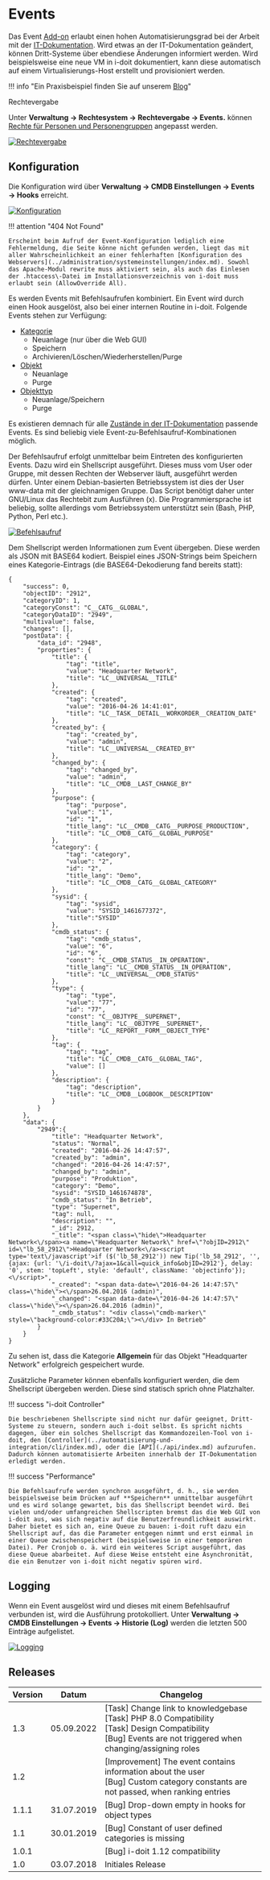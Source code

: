 # Events
Das Event [Add-on](./index.md) erlaubt einen hohen Automatisierungsgrad bei der Arbeit mit der [IT-Dokumentation](../glossar.md). Wird etwas an der IT-Dokumentation geändert, können Dritt-Systeme über ebendiese Änderungen informiert werden. Wird beispielsweise eine neue VM in i-doit dokumentiert, kann diese automatisch auf einem Virtualisierungs-Host erstellt und provisioniert werden.

!!! info "Ein Praxisbeispiel finden Sie auf unserem [Blog](https://www.i-doit.com/blog/event-add-on/)"

Rechtevergabe

Unter **Verwaltung → Rechtesystem → Rechtevergabe → Events.** können [Rechte für Personen und Personengruppen](../effizientes-dokumentieren/rechteverwaltung/index.md) angepasst werden.

[![Rechtevergabe](../assets/images/de/i-doit-pro-add-ons/events/1-eve.png)](../assets/images/de/i-doit-pro-add-ons/events/1-eve.png)

Konfiguration
-------------

Die Konfiguration wird über **Verwaltung → CMDB Einstellungen → Events **→** Hooks** erreicht.

[![Konfiguration](../assets/images/de/i-doit-pro-add-ons/events/2-eve.png)](../assets/images/de/i-doit-pro-add-ons/events/2-eve.png)

!!! attention "404 Not Found"

    Erscheint beim Aufruf der Event-Konfiguration lediglich eine Fehlermeldung, die Seite könne nicht gefunden werden, liegt das mit aller Wahrscheinlichkeit an einer fehlerhaften [Konfiguration des Webservers](../administration/systemeinstellungen/index.md). Sowohl das Apache-Modul rewrite muss aktiviert sein, als auch das Einlesen der .htaccess\-Datei im Installationsverzeichnis von i-doit muss erlaubt sein (AllowOverride All).

Es werden Events mit Befehlsaufrufen kombiniert. Ein Event wird durch einen Hook ausgelöst, also bei einer internen Routine in i-doit. Folgende Events stehen zur Verfügung:

*   [Kategorie](../glossar.md)
    *   Neuanlage (nur über die Web GUI)
    *   Speichern
    *   Archivieren/Löschen/Wiederherstellen/Purge
*   [Objekt](../glossar.md)
    *   Neuanlage
    *   Purge
*   [Objekttyp](../glossar.md)
    *   Neuanlage/Speichern
    *   Purge

Es existieren demnach für alle [Zustände in der IT-Dokumentation](../grundlagen/lebens-und-dokumentationszyklus.md) passende Events. Es sind beliebig viele Event-zu-Befehlsaufruf-Kombinationen möglich.

Der Befehlsaufruf erfolgt unmittelbar beim Eintreten des konfigurierten Events. Dazu wird ein Shellscript ausgeführt. Dieses muss vom User oder Gruppe, mit dessen Rechten der Webserver läuft, ausgeführt werden dürfen. Unter einem Debian-basierten Betriebssystem ist dies der User www-data mit der gleichnamigen Gruppe. Das Script benötigt daher unter GNU/Linux das Rechtebit zum Ausführen (x). Die Programmiersprache ist beliebig, sollte allerdings vom Betriebssystem unterstützt sein (Bash, PHP, Python, Perl etc.).

[![Befehlsaufruf](../assets/images/de/i-doit-pro-add-ons/events/3-eve.png)](../assets/images/de/i-doit-pro-add-ons/events/3-eve.png)

Dem Shellscript werden Informationen zum Event übergeben. Diese werden als JSON mit BASE64 kodiert. Beispiel eines JSON-Strings beim Speichern eines Kategorie-Eintrags (die BASE64-Dekodierung fand bereits statt):

    {
        "success": 0,
        "objectID": "2912",
        "categoryID": 1,
        "categoryConst": "C__CATG__GLOBAL",
        "categoryDataID": "2949",
        "multivalue": false,
        "changes": [],
        "postData": {
            "data_id": "2948",
            "properties": {
                "title": {
                    "tag": "title",
                    "value": "Headquarter Network",
                    "title": "LC__UNIVERSAL__TITLE"
                },
                "created": {
                    "tag": "created",
                    "value": "2016-04-26 14:41:01",
                    "title": "LC__TASK__DETAIL__WORKORDER__CREATION_DATE"
                },
                "created_by": {
                    "tag": "created_by",
                    "value": "admin",
                    "title": "LC__UNIVERSAL__CREATED_BY"
                },
                "changed_by": {
                    "tag": "changed_by",
                    "value": "admin",
                    "title": "LC__CMDB__LAST_CHANGE_BY"
                },
                "purpose": {
                    "tag": "purpose",
                    "value": "1",
                    "id": "1",
                    "title_lang": "LC__CMDB__CATG__PURPOSE_PRODUCTION",
                    "title": "LC__CMDB__CATG__GLOBAL_PURPOSE"
                },
                "category": {
                    "tag": "category",
                    "value": "2",
                    "id": "2",
                    "title_lang": "Demo",
                    "title": "LC__CMDB__CATG__GLOBAL_CATEGORY"
                },
                "sysid": {
                    "tag": "sysid",
                    "value": "SYSID_1461677372",
                    "title":"SYSID"
                },
                "cmdb_status": {
                    "tag": "cmdb_status",
                    "value": "6",
                    "id": "6",
                    "const": "C__CMDB_STATUS__IN_OPERATION",
                    "title_lang": "LC__CMDB_STATUS__IN_OPERATION",
                    "title": "LC__UNIVERSAL__CMDB_STATUS"
                },
                "type": {
                    "tag": "type",
                    "value": "77",
                    "id": "77",
                    "const": "C__OBJTYPE__SUPERNET",
                    "title_lang": "LC__OBJTYPE__SUPERNET",
                    "title": "LC__REPORT__FORM__OBJECT_TYPE"
                },
                "tag": {
                    "tag": "tag",
                    "title": "LC__CMDB__CATG__GLOBAL_TAG",
                    "value": []
                },
                "description": {
                    "tag": "description",
                    "title": "LC__CMDB__LOGBOOK__DESCRIPTION"
                }
            }
        },
        "data": {
            "2949":{
                "title": "Headquarter Network",
                "status": "Normal",
                "created": "2016-04-26 14:47:57",
                "created_by": "admin",
                "changed": "2016-04-26 14:47:57",
                "changed_by": "admin",
                "purpose": "Produktion",
                "category": "Demo",
                "sysid": "SYSID_1461674878",
                "cmdb_status": "In Betrieb",
                "type": "Supernet",
                "tag": null,
                "description": "",
                "_id": 2912,
                "_title": "<span class=\"hide\">Headquarter Network<\/span><a name=\"Headquarter Network\" href=\"?objID=2912\" id=\"lb_58_2912\">Headquarter Network<\/a><script type='text\/javascript'>if ($('lb_58_2912')) new Tip('lb_58_2912', '', {ajax: {url: '\/i-doit\/?ajax=1&call=quick_info&objID=2912'}, delay: '0', stem: 'topLeft', style: 'default', className: 'objectinfo'});<\/script>",
                "_created": "<span data-date=\"2016-04-26 14:47:57\" class=\"hide\"><\/span>26.04.2016 (admin)",
                "_changed": "<span data-date=\"2016-04-26 14:47:57\" class=\"hide\"><\/span>26.04.2016 (admin)",
                "_cmdb_status": "<div class=\"cmdb-marker\" style=\"background-color:#33C20A;\"><\/div> In Betrieb"
            }
        }
    }

Zu sehen ist, dass die Kategorie **Allgemein** für das Objekt "Headquarter Network" erfolgreich gespeichert wurde.

Zusätzliche Parameter können ebenfalls konfiguriert werden, die dem Shellscript übergeben werden. Diese sind statisch sprich ohne Platzhalter.

!!! success "i-doit Controller"

    Die beschriebenen Shellscripte sind nicht nur dafür geeignet, Dritt-Systeme zu steuern, sondern auch i-doit selbst. Es spricht nichts dagegen, über ein solches Shellscript das Kommandozeilen-Tool von i-doit, den [Controller](../automatisierung-und-integration/cli/index.md), oder die [API](./api/index.md) aufzurufen. Dadurch können automatisierte Arbeiten innerhalb der IT-Dokumentation erledigt werden.

!!! success "Performance"

    Die Befehlsaufrufe werden synchron ausgeführt, d. h., sie werden beispielsweise beim Drücken auf **Speichern** unmittelbar ausgeführt und es wird solange gewartet, bis das Shellscript beendet wird. Bei vielen und/oder umfangreichen Shellscripten bremst das die Web GUI von i-doit aus, was sich negativ auf die Benutzerfreundlichkeit auswirkt. Daher bietet es sich an, eine Queue zu bauen: i-doit ruft dazu ein Shellscript auf, das die Parameter entgegen nimmt und erst einmal in einer Queue zwischenspeichert (beispielsweise in einer temporären Datei). Per Cronjob o. ä. wird ein weiteres Script ausgeführt, das diese Queue abarbeitet. Auf diese Weise entsteht eine Asynchronität, die ein Benutzer von i-doit nicht negativ spüren wird.

Logging
-------

Wenn ein Event ausgelöst wird und dieses mit einem Befehlsaufruf verbunden ist, wird die Ausführung protokolliert. Unter **Verwaltung → CMDB Einstellungen → Events → Historie (Log)** werden die letzten 500 Einträge aufgelistet.

[![Logging](../assets/images/de/i-doit-pro-add-ons/events/4-eve.png)](../assets/images/de/i-doit-pro-add-ons/events/4-eve.png)

Releases
--------

| Version | Datum | Changelog |
| --- | --- | --- |
| 1.3 | 05.09.2022 | [Task] Change link to knowledgebase  <br>[Task] PHP 8.0 Compatibility <br> [Task] Design Compatibility <br> [Bug] Events are not triggered when changing/assigning roles |
| 1.2 |     | [Improvement] The event contains information about the user  <br> [Bug] Custom category constants are not passed, when ranking entries |
| 1.1.1 | 31.07.2019 | [Bug] Drop-down empty in hooks for object types<br> |
| 1.1 | 30.01.2019 | [Bug] Constant of user defined categories is missing<br> |
| 1.0.1 |     | [Bug] i-doit 1.12 compatibility<br> |
| 1.0 | 03.07.2018 | Initiales Release |
